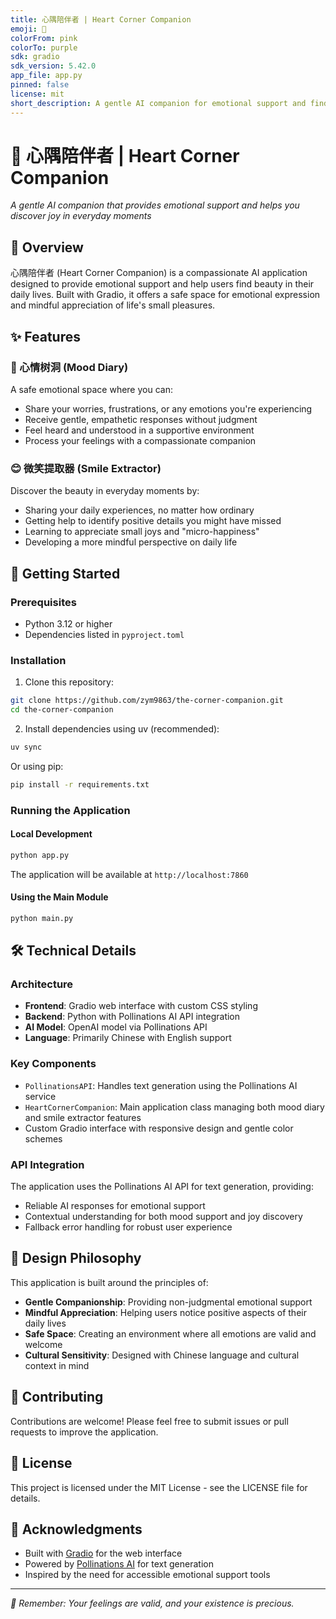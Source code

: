 ```yaml
---
title: 心隅陪伴者 | Heart Corner Companion
emoji: 🌸
colorFrom: pink
colorTo: purple
sdk: gradio
sdk_version: 5.42.0
app_file: app.py
pinned: false
license: mit
short_description: A gentle AI companion for emotional support and finding joy in daily life
---
```


# 🌸 心隅陪伴者 | Heart Corner Companion

*A gentle AI companion that provides emotional support and helps you discover joy in everyday moments*

## 📖 Overview

心隅陪伴者 (Heart Corner Companion) is a compassionate AI application designed to provide emotional support and help users find beauty in their daily lives. Built with Gradio, it offers a safe space for emotional expression and mindful appreciation of life's small pleasures.

## ✨ Features

### 💭 心情树洞 (Mood Diary)
A safe emotional space where you can:
- Share your worries, frustrations, or any emotions you're experiencing
- Receive gentle, empathetic responses without judgment
- Feel heard and understood in a supportive environment
- Process your feelings with a compassionate companion

### 😊 微笑提取器 (Smile Extractor)
Discover the beauty in everyday moments by:
- Sharing your daily experiences, no matter how ordinary
- Getting help to identify positive details you might have missed
- Learning to appreciate small joys and "micro-happiness"
- Developing a more mindful perspective on daily life

## 🚀 Getting Started

### Prerequisites
- Python 3.12 or higher
- Dependencies listed in `pyproject.toml`

### Installation

1. Clone this repository:
```bash
git clone https://github.com/zym9863/the-corner-companion.git
cd the-corner-companion
```

2. Install dependencies using uv (recommended):
```bash
uv sync
```

Or using pip:
```bash
pip install -r requirements.txt
```

### Running the Application

#### Local Development
```bash
python app.py
```

The application will be available at `http://localhost:7860`

#### Using the Main Module
```bash
python main.py
```

## 🛠️ Technical Details

### Architecture
- **Frontend**: Gradio web interface with custom CSS styling
- **Backend**: Python with Pollinations AI API integration
- **AI Model**: OpenAI model via Pollinations API
- **Language**: Primarily Chinese with English support

### Key Components
- `PollinationsAPI`: Handles text generation using the Pollinations AI service
- `HeartCornerCompanion`: Main application class managing both mood diary and smile extractor features
- Custom Gradio interface with responsive design and gentle color schemes

### API Integration
The application uses the Pollinations AI API for text generation, providing:
- Reliable AI responses for emotional support
- Contextual understanding for both mood support and joy discovery
- Fallback error handling for robust user experience

## 🎨 Design Philosophy

This application is built around the principles of:
- **Gentle Companionship**: Providing non-judgmental emotional support
- **Mindful Appreciation**: Helping users notice positive aspects of their daily lives
- **Safe Space**: Creating an environment where all emotions are valid and welcome
- **Cultural Sensitivity**: Designed with Chinese language and cultural context in mind

## 🤝 Contributing

Contributions are welcome! Please feel free to submit issues or pull requests to improve the application.

## 📄 License

This project is licensed under the MIT License - see the LICENSE file for details.

## 🙏 Acknowledgments

- Built with [Gradio](https://gradio.app/) for the web interface
- Powered by [Pollinations AI](https://pollinations.ai/) for text generation
- Inspired by the need for accessible emotional support tools

---

*💝 Remember: Your feelings are valid, and your existence is precious.*
